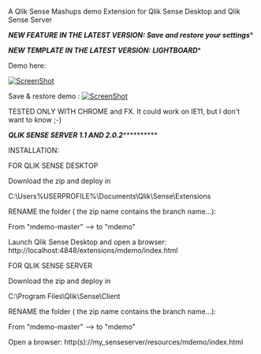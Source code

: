 A Qlik Sense Mashups demo Extension for Qlik Sense Desktop and Qlik Sense Server

*****NEW FEATURE IN THE LATEST VERSION: Save and restore your settings******

*****NEW TEMPLATE IN THE LATEST VERSION: LIGHTBOARD******

Demo here:

[![ScreenShot](https://raw.githubusercontent.com/aalteirac/mdemo/master/thumb.png)](https://www.youtube.com/watch?v=USFK1hh5DWY)

Save & restore demo :
[![ScreenShot](https://raw.githubusercontent.com/aalteirac/mdemo/master/thumbSave.png)](https://www.youtube.com/watch?v=a3oOzo8evhM)


TESTED ONLY WITH CHROME and FX. It could work on IE11, but I don't want to know ;-)

*****QLIK SENSE SERVER 1.1 AND 2.0.2***************

INSTALLATION:

FOR QLIK SENSE DESKTOP

  Download the zip and deploy in

  C:\Users\%USERPROFILE%\Documents\Qlik\Sense\Extensions

  RENAME the folder ( the zip name contains the branch name...):

  From "mdemo-master" --> to "mdemo"

  Launch Qlik Sense Desktop and open a browser: http://localhost:4848/extensions/mdemo/index.html

FOR QLIK SENSE SERVER

  Download the zip and deploy in

  C:\Program Files\Qlik\Sense\Client

  RENAME the folder ( the zip name contains the branch name...):

  From "mdemo-master" --> to "mdemo"

  Open a browser: http(s)://my_senseserver/resources/mdemo/index.html